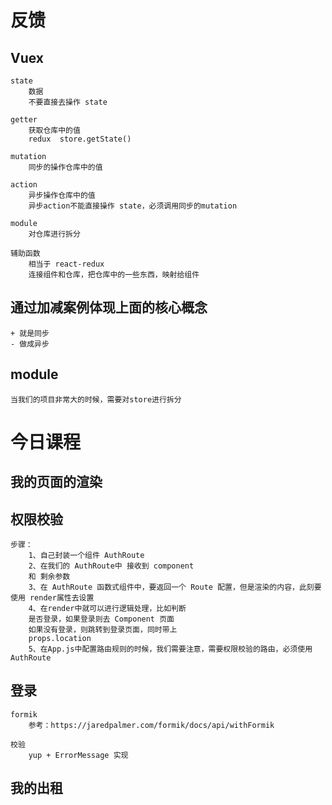 # 反馈

## Vuex
	state
		数据
		不要直接去操作 state

	getter
		获取仓库中的值
		redux  store.getState()

	mutation
		同步的操作仓库中的值

	action
		异步操作仓库中的值
		异步action不能直接操作 state，必须调用同步的mutation

	module
		对仓库进行拆分

	辅助函数
		相当于 react-redux
		连接组件和仓库，把仓库中的一些东西，映射给组件

## 通过加减案例体现上面的核心概念	
	+ 就是同步
	- 做成异步

## module
	当我们的项目非常大的时候，需要对store进行拆分

# 今日课程

## 我的页面的渲染

## 权限校验
	步骤：
		1、自己封装一个组件 AuthRoute
		2、在我们的 AuthRoute中 接收到 component
		和 剩余参数
		3、在 AuthRoute 函数式组件中，要返回一个 Route 配置，但是渲染的内容，此刻要使用 render属性去设置
		4、在render中就可以进行逻辑处理，比如判断
		是否登录，如果登录则去 Component 页面
		如果没有登录，则跳转到登录页面，同时带上
		props.location
		5、在App.js中配置路由规则的时候，我们需要注意，需要权限校验的路由，必须使用 AuthRoute

## 登录
	formik
		参考：https://jaredpalmer.com/formik/docs/api/withFormik

	校验
		yup + ErrorMessage 实现

## 我的出租